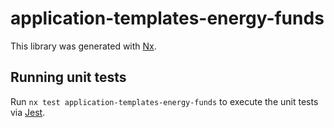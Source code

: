 # application-templates-energy-funds

This library was generated with [Nx](https://nx.dev).

## Running unit tests

Run `nx test application-templates-energy-funds` to execute the unit tests via [Jest](https://jestjs.io).
